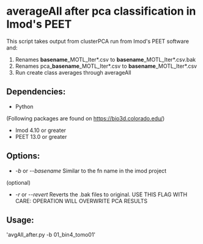 # averageAll after pca classification in Imod's PEET 

This script takes output from clusterPCA run from Imod's PEET software and:
1. Renames **basename**_MOTL_Iter*.csv to **basename**_MOTL_Iter*.csv.bak
2. Renames pca_**basename**_MOTL_Iter*.csv to **basename**_MOTL_Iter*.csv
3. Run create class averages through averageAll


## Dependencies:

- Python

(Following packages are found on https://bio3d.colorado.edu/)  
- Imod 4.10 or greater
- PEET 13.0 or greater


## Options:

- -*b* or --*basename*  Similar to the fn name in the imod project

(optional)  
- -*r* or --*revert*    Reverts the .bak files to original. USE THIS FLAG WITH CARE: OPERATION WILL OVERWRITE PCA RESULTS

## Usage:
'avgAll_after.py -b 01_bin4_tomo01'
